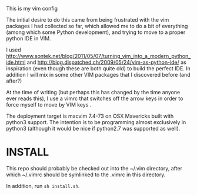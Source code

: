 This is my vim config

The initial desire to do this came from being frustrated with the vim packages I had collected so far, which allowed me to do a bit of everything (among which some Python development), and trying to move to a proper python IDE in VIM.

I used http://www.sontek.net/blog/2011/05/07/turning_vim_into_a_modern_python_ide.html and http://blog.dispatched.ch/2009/05/24/vim-as-python-ide/ as inspiration (even though these are both quite old) to build the perfect IDE. In addition I will mix in some other VIM packages that I discovered before (and after?)

At the time of writing (but perhaps this has changed by the time anyone ever reads this), I use a vimrc that switches off the arrow keys in order to force myself to move by VIM keys
.

The deployment target is macvim 7.4-73 on OSX Mavericks built with python3 support. The intention is to be programming almost exclusively in python3 (although it would be nice if python2.7 was supported as well).

# INSTALL
This repo should probably be checked out into the ~/.vim directory, after which ~/.vimrc should be symlinked to the .vimrc in this directory.

In addition, run `sh install.sh`.
